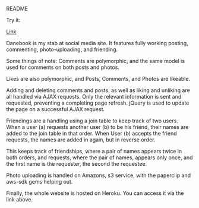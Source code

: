 README

Try it:

[Link](joseph-lozano-danebook.herokuapp.com/)


Danebook is my stab at social media site. It features fully working posting, commenting, photo-uploading, and friending.


Some things of note: Comments are polymorphic, and the same model is used for comments on both posts and photos.

Likes are also polymorphic, and Posts, Comments, and Photos are likeable.

Adding and deleting comments and posts, as well as liking and unliking are all handled via AJAX requests. Only the relevant information is sent and requested, preventing a completing page refresh. jQuery is used to update the page on a successful AJAX request.

Friendings are a handling using a join table to keep track of two users. When a user (a) requests another user (b) to be his friend, their names are added to the join table in that order. When User (b) accepts the friend requests, the names are added in again, but in reverse order.

This keeps track of friendships, where a pair of names appears twice in both orders, and requests, where the pair of names, appears only once, and the first name is the requester, the second the requestee.

Photo uploading is handled on Amazons, s3 service, with the paperclip and aws-sdk gems helping out.

Finally, the whole website is hosted on Heroku. You can access it via the link above.